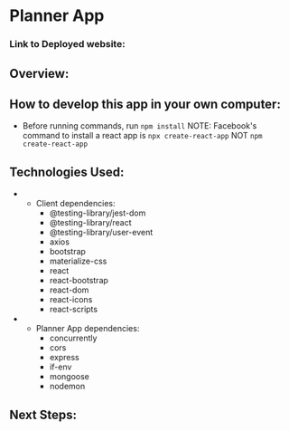 # Planner App
### Link to Deployed website: 
## Overview:
## How to develop this app in your own computer:
- Before running commands, run `npm install`
NOTE: Facebook's command to install a react app is `npx create-react-app` NOT `npm create-react-app`
## Technologies Used:
- - Client dependencies:
    - @testing-library/jest-dom
    - @testing-library/react
    - @testing-library/user-event
    - axios
    - bootstrap
    - materialize-css
    - react
    - react-bootstrap
    - react-dom
    - react-icons
    - react-scripts
- - Planner App dependencies:
    - concurrently
    - cors
    - express
    - if-env
    - mongoose
    - nodemon
## Next Steps:  

